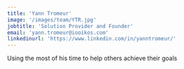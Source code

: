 ```yaml
---
title: 'Yann Tromeur'
image: '/images/team/YTR.jpg'
jobtitle: 'Solution Provider and Founder'
email: 'yann.tromeur@iooikos.com'
linkedinurl: 'https://www.linkedin.com/in/yanntromeur/'
---
```


Using the most of his time to help others achieve their goals
